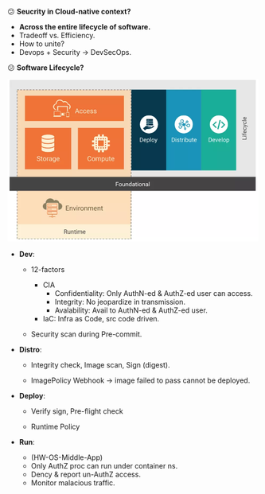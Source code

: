 :confused: **Seucrity in Cloud-native context?**

- **Across the entire lifecycle of software.**
- Tradeoff vs. Efficiency.
- How to unite?
- Devops + Security → DevSecOps.



:confused: **Software Lifecycle?**



![image-20240619165304020](Overview.assets/image-20240619165304020.png)



- **Dev**:

  - 12-factors

    - CIA
      - Confidentiality: Only AuthN-ed & AuthZ-ed user can access.
      - Integrity: No jeopardize in transmission.
      - Avalability: Avail to AuthN-ed & AuthZ-ed user.
    - IaC: Infra as Code, src code driven.

  - Security scan during Pre-commit.

    

- **Distro**: 

  - Integrity check, Image scan, Sign (digest).

  - ImagePolicy Webhook → image failed to pass cannot be deployed.

    

- **Deploy**:

  - Verify sign, Pre-flight check

  - Runtime Policy 

    

- **Run**:

  - (HW-OS-Middle-App)
  - Only AuthZ proc can run under container ns.
  - Dency & report un-AuthZ access.
  - Monitor malacious traffic.